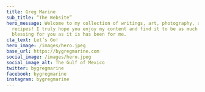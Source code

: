 ```yaml
---
title: Greg Marine
sub_title: “The Website”
hero_message: Welcome to my collection of writings, art, photography, and
  recipes! I truly hope you enjoy my content and find it to be as much a
  blessing for you as it is has been for me.
cta_text: Let’s Go!
hero_image: /images/hero.jpeg
base_url: https://bygregmarine.com
social_image: /images/hero.jpeg
social_image_alt: The Gulf of Mexico
twitter: bygregmarine
facebook: bygregmarine
instagram: bygregmarine
---
```

